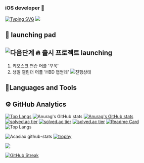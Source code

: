 ### iOS developer 👋
<!--
**Acasiax/Acasiax** is a ✨ _special_ ✨ repository because its `README.md` (this file) appears on your GitHub profile.

Here are some ideas to get you started:

- 🔭 I’m currently working on ...
- 🌱 I’m currently learning ...
- 👯 I’m looking to collaborate on ...
- 🤔 I’m looking for help with ...
- 💬 Ask me about ...![이름-001](https://github.com/Acasiax/Acasiax/assets/117105267/81c370ff-1851-4cda-bd4a-d8caf133fb9a)
- 📫 How to reach me: ...
- 😄 Pronouns: ...
- ⚡ Fun fact: ...
-->
<a href="https://git.io/typing-svg"><img src="https://readme-typing-svg.demolab.com?font=Fira+Code&pause=1000&width=435&lines=Hi+there!++I'm+Acacia" alt="Typing SVG" /></a>
<img src="https://github.com/Acasiax/Acasiax/assets/117105267/f0ce15d8-259c-4206-b215-b840a60892ee">

👾 launching pad
-------------

![다음단계](https://github.com/Acasiax/Acasiax/assets/117105267/dc3cf329-0203-479a-ae52-96f8bbb17517)
🔥 출시 프로젝트 launching
-------------
1. 키오스크 연습 어플 '꾸욱'
1. 생일 캘린더 어플 'HBD 햅벋데'
![진행상태](https://github.com/Acasiax/Acasiax/assets/117105267/b6c46088-4b48-43ce-930e-2dc780cefd7a)

💬Languages and Tools
-------------

⚙️   GitHub Analytics
-------------

[![Top Langs](https://github-readme-stats.vercel.app/api/top-langs/?username=Acasiax&bg_color=000000)](https://github.com/anuraghazra/github-readme-stats)
![Anurag's GitHub stats](https://github-readme-stats.vercel.app/api?username=Acasiax&theme=radical&show_icons=true)
[![Anurag's GitHub stats](https://github-readme-stats.vercel.app/api?username=Acasiax&bg_color=000000)](https://github.com/anuraghazra/github-readme-stats)
[![solved.ac tier](http://mazassumnida.wtf/api/generate_badge?boj={Acasiax}&bg_color=000000)](https://solved.ac/{Acasiax})
[![solved.ac tier](http://mazassumnida.wtf/api/v2/generate_badge?boj={Acasiax}&bg_color=000000)](https://solved.ac/{Acasiax})
[![solved.ac tier](http://mazassumnida.wtf/api/mini/generate_badge?boj={Acasiax}&bg_color=000000)](https://solved.ac/{Acasiax})
[![Readme Card](https://github-readme-stats.vercel.app/api/pin/?username=Acasiax&repo=github-readme-stats)](https://github.com/anuraghazra/github-readme-stats)
![Top Langs](https://github-readme-stats.vercel.app/api/top-langs/?username=Acasiax&theme=radicallayout=compact)

![Acasiax github-stats](https://stats.dooboo.io/api/github-stats-advanced?login=Acasiax)
[![trophy](https://github-profile-trophy.vercel.app/?username=Acasiax)](https://github.com/ryo-ma/github-profile-trophy)


![](http://github-profile-summary-cards.vercel.app/api/cards/profile-details?username=Acasiax&theme=radical)

[![GitHub Streak](https://streak-stats.demolab.com/?user=Acasiax)](https://git.io/streak-stats)

